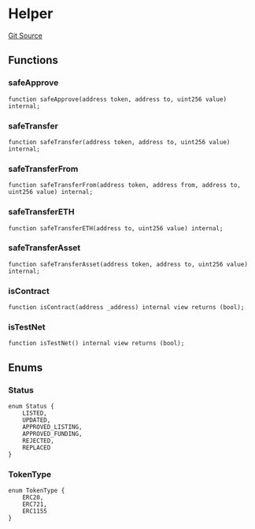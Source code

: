 # Helper
[Git Source](https://github.com/Mill1995/VABDAO/blob/df9d3dbfaf61478d7e8a6f44f0a92a8ebe82bada/contracts/libraries/Helper.sol)


## Functions
### safeApprove


```solidity
function safeApprove(address token, address to, uint256 value) internal;
```

### safeTransfer


```solidity
function safeTransfer(address token, address to, uint256 value) internal;
```

### safeTransferFrom


```solidity
function safeTransferFrom(address token, address from, address to, uint256 value) internal;
```

### safeTransferETH


```solidity
function safeTransferETH(address to, uint256 value) internal;
```

### safeTransferAsset


```solidity
function safeTransferAsset(address token, address to, uint256 value) internal;
```

### isContract


```solidity
function isContract(address _address) internal view returns (bool);
```

### isTestNet


```solidity
function isTestNet() internal view returns (bool);
```

## Enums
### Status

```solidity
enum Status {
    LISTED,
    UPDATED,
    APPROVED_LISTING,
    APPROVED_FUNDING,
    REJECTED,
    REPLACED
}
```

### TokenType

```solidity
enum TokenType {
    ERC20,
    ERC721,
    ERC1155
}
```

